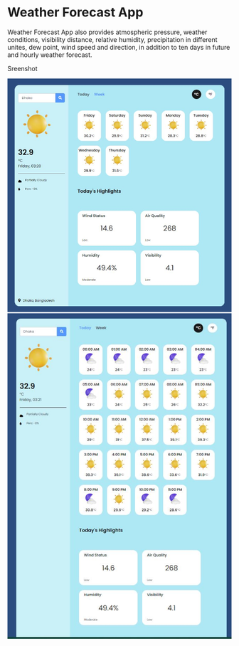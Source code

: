 # Weather Forecast App

Weather Forecast App also provides atmospheric pressure, weather conditions, visibility distance, relative humidity, precipitation in different unites, dew point, wind speed and direction, in addition to ten days in future and hourly weather forecast.


Sreenshot 

![](./weather1.JPG)
![](./weather2.JPG)


